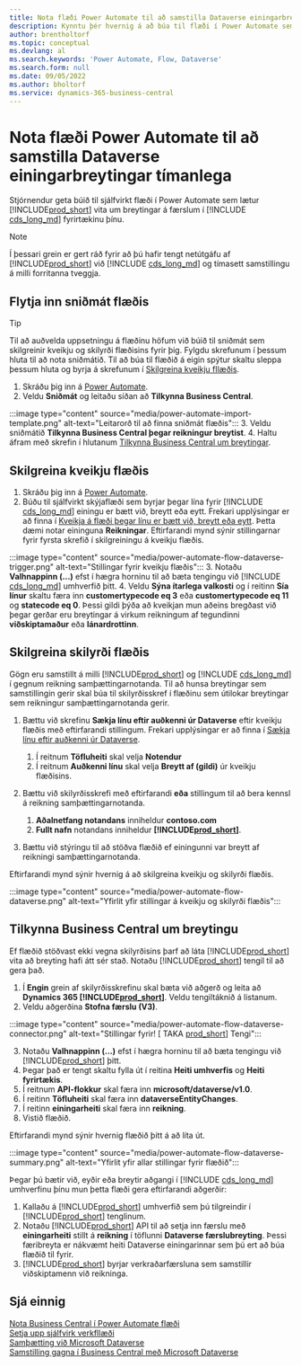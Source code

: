 ```yaml
---
title: Nota flæði Power Automate til að samstilla Dataverse einingarbreytingar tímanlega
description: Kynntu þér hvernig á að búa til flæði í Power Automate sem lætur þig vita þegar einingu er breytt í Dataverse umhverfi.
author: brentholtorf
ms.topic: conceptual
ms.devlang: al
ms.search.keywords: 'Power Automate, Flow, Dataverse'
ms.search.form: null
ms.date: 09/05/2022
ms.author: bholtorf
ms.service: dynamics-365-business-central
---
```

# Nota flæði Power Automate til að samstilla Dataverse einingarbreytingar tímanlega

Stjórnendur geta búið til sjálfvirkt flæði í Power Automate sem lætur [!INCLUDE[prod_short](includes/prod_short.md)] vita um breytingar á færslum í [!INCLUDE [cds_long_md](includes/cds_long_md.md)] fyrirtækinu þínu.

> [!NOTE]
> Í þessari grein er gert ráð fyrir að þú hafir tengt netútgáfu af [!INCLUDE[prod_short](includes/prod_short.md)] við [!INCLUDE [cds_long_md](includes/cds_long_md.md)] og tímasett samstillingu á milli forritanna tveggja.

## Flytja inn sniðmát flæðis

> [!TIP]
> Til að auðvelda uppsetningu á flæðinu höfum við búið til sniðmát sem skilgreinir kveikju og skilyrði flæðisins fyrir þig. Fylgdu skrefunum í þessum hluta til að nota sniðmátið. Til að búa til flæðið á eigin spýtur skaltu sleppa þessum hluta og byrja á skrefunum í [Skilgreina kveikju fllæðis](#define-the-flow-trigger).

1. Skráðu þig inn á [Power Automate](https://powerautomate.microsoft.com).
2. Veldu **Sniðmát** og leitaðu síðan að **Tilkynna Business Central**.

:::image type="content" source="media/power-automate-import-template.png" alt-text="Leitarorð til að finna sniðmát flæðis":::
3. Veldu sniðmátið **Tilkynna Business Central þegar reikningur breytist**.
4. Haltu áfram með skrefin í hlutanum [Tilkynna Business Central um breytingar](#notify-business-central-about-a-change).

## Skilgreina kveikju flæðis

1. Skráðu þig inn á [Power Automate](https://flow.microsoft.com).
2. Búðu til sjálfvirkt skýjaflæði sem byrjar þegar lína fyrir [!INCLUDE [cds_long_md](includes/cds_long_md.md)] einingu er bætt við, breytt eða eytt. Frekari upplýsingar er að finna í [Kveikja á flæði þegar línu er bætt við, breytt eða eytt](/power-automate/dataverse/create-update-delete-trigger). Þetta dæmi notar eininguna **Reikningar**. Eftirfarandi mynd sýnir stillingarnar fyrir fyrsta skrefið í skilgreiningu á kveikju flæðis.

:::image type="content" source="media/power-automate-flow-dataverse-trigger.png" alt-text="Stillingar fyrir kveikju flæðis":::
3. Notaðu **Valhnappinn (...)** efst í hægra horninu til að bæta tengingu við [!INCLUDE [cds_long_md](includes/cds_long_md.md)] umhverfið þitt.
4. Veldu **Sýna ítarlega valkosti** og í reitinn **Sía línur** skaltu færa inn **customertypecode eq 3** eða **customertypecode eq 11** og **statecode eq 0**. Þessi gildi þýða að kveikjan mun aðeins bregðast við þegar gerðar eru breytingar á virkum reikningum af tegundinni **viðskiptamaður** eða **lánardrottinn**.

## Skilgreina skilyrði flæðis

Gögn eru samstillt á milli [!INCLUDE[prod_short](includes/prod_short.md)] og [!INCLUDE [cds_long_md](includes/cds_long_md.md)] í gegnum reikning samþættingarnotanda. Til að hunsa breytingar sem samstillingin gerir skal búa til skilyrðisskref í flæðinu sem útilokar breytingar sem reikningur samþættingarnotanda gerir.  

1. Bættu við skrefinu **Sækja línu eftir auðkenni úr Dataverse** eftir kveikju flæðis með eftirfarandi stillingum. Frekari upplýsingar er að finna í [Sækja línu eftir auðkenni úr Dataverse](/power-automate/dataverse/get-row-id).

    1. Í reitnum **Töfluheiti** skal velja **Notendur**
    2. Í reitnum **Auðkenni línu** skal velja **Breytt af (gildi)** úr kveikju flæðisins.  

2. Bættu við skilyrðisskrefi með eftirfarandi **eða** stillingum til að bera kennsl á reikning samþættingarnotanda.
    1. **Aðalnetfang notandans** inniheldur **contoso.com**
    2. **Fullt nafn** notandans inniheldur **[!INCLUDE[prod_short](includes/prod_short.md)]**.

3. Bættu við stýringu til að stöðva flæðið ef einingunni var breytt af reikningi samþættingarnotanda.

Eftirfarandi mynd sýnir hvernig á að skilgreina kveikju og skilyrði flæðis.

:::image type="content" source="media/power-automate-flow-dataverse.png" alt-text="Yfirlit yfir stillingar á kveikju og skilyrði flæðis":::

## Tilkynna Business Central um breytingu

Ef flæðið stöðvast ekki vegna skilyrðisins þarf að láta [!INCLUDE[prod_short](includes/prod_short.md)] vita að breyting hafi átt sér stað. Notaðu [!INCLUDE[prod_short](includes/prod_short.md)] tengil til að gera það.

1. Í **Engin** grein af skilyrðisskrefinu skal bæta við aðgerð og leita að **Dynamics 365 [!INCLUDE[prod_short](includes/prod_short.md)]**. Veldu tengiltáknið á listanum.
2. Veldu aðgerðina **Stofna færslu (V3)**.

:::image type="content" source="media/power-automate-flow-dataverse-connector.png" alt-text="Stillingar fyrir! [ TAKA [prod_short](includes/prod_short.md)] Tengi":::

3. Notaðu **Valhnappinn (...)** efst í hægra horninu til að bæta tengingu við [!INCLUDE[prod_short](includes/prod_short.md)] þitt.
4. Þegar það er tengt skaltu fylla út í reitina **Heiti umhverfis** og **Heiti fyrirtækis**.
5. Í reitnum **API-flokkur** skal færa inn **microsoft/dataverse/v1.0**.
6. Í reitinn **Töfluheiti** skal færa inn **dataverseEntityChanges**.
7. Í reitinn **einingarheiti** skal færa inn **reikning**.
8. Vistið flæðið.

Eftirfarandi mynd sýnir hvernig flæðið þitt á að líta út.

:::image type="content" source="media/power-automate-flow-dataverse-summary.png" alt-text="Yfirlit yfir allar stillingar fyrir flæðið":::

Þegar þú bætir við, eyðir eða breytir aðgangi í [!INCLUDE [cds_long_md](includes/cds_long_md.md)] umhverfinu þínu mun þetta flæði gera eftirfarandi aðgerðir:

1. Kallaðu á [!INCLUDE[prod_short](includes/prod_short.md)] umhverfið sem þú tilgreindir í [!INCLUDE[prod_short](includes/prod_short.md)] tenglinum.
2. Notaðu [!INCLUDE[prod_short](includes/prod_short.md)] API til að setja inn færslu með **einingarheiti** stillt á **reikning** í töflunni **Dataverse færslubreyting**. Þessi færibreyta er nákvæmt heiti Dataverse einingarinnar sem þú ert að búa flæðið til fyrir.
3. [!INCLUDE[prod_short](includes/prod_short.md)] byrjar verkraðarfærsluna sem samstillir viðskiptamenn við reikninga.

## Sjá einnig

[Nota Business Central í Power Automate flæði](across-how-use-financials-data-source-flow.md)  
[Setja upp sjálfvirk verkfllæði](/dynamics365/business-central/dev-itpro/powerplatform/automate-workflows)  
[Samþætting við Microsoft Dataverse](admin-common-data-service.md)  
[Samstilling gagna í Business Central með Microsoft Dataverse](admin-synchronizing-business-central-and-sales.md)  
